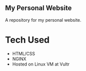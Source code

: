 ## My Personal Website

A repository for my personal website.

# Tech Used

* HTML/CSS
* NGINX
* Hosted on Linux VM at Vultr

